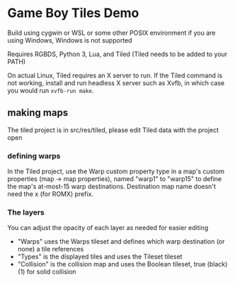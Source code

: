 # Game Boy Tiles Demo

Build using cygwin or WSL or some other POSIX environment if you are using Windows, Windows is not supported

Requires RGBDS, Python 3, Lua, and Tiled (Tiled needs to be added to your PATH)

On actual Linux, Tiled requires an X server to run. If the Tiled command is not working, install and run headless X server such as Xvfb, in which case you would run `xvfb-run make`.

## making maps

The tiled project is in src/res/tiled, please edit Tiled data with the project open

### defining warps

In the Tiled project, use the Warp custom property type in a map's custom properties (map -> map properties), named "warp1" to "warp15" to define the map's at-most-15 warp destinations. Destination map name doesn't need the x (for ROMX) prefix.

### The layers

You can adjust the opacity of each layer as needed for easier editing
- "Warps" uses the Warps tileset and defines which warp destination (or none) a tile references
- "Types" is the displayed tiles and uses the Tileset tileset
- "Collision" is the collision map and uses the Boolean tileset, true (black) (1) for solid collision
